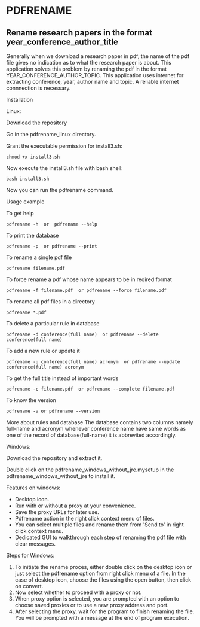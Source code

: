 # PDFRENAME

## Rename research papers in the format year_conference_author_title

Generally when we download a research paper in pdf, the name of the pdf file gives no indication as to what the research paper is about. This application solves this problem by renaming the pdf in the format YEAR_CONFERENCE_AUTHOR_TOPIC. 
This application uses internet for extracting conference, year, author name and topic. A reliable internet connnection is necessary. 

Installation

Linux:

Download the repository

Go in the pdfrename_linux directory. 

Grant the executable permission for install3.sh:
```
chmod +x install3.sh
```

Now execute the install3.sh file with bash shell:
```
bash install3.sh
```

Now you can run the pdfrename command.

Usage example

To get help
```
pdfrename -h  or  pdfrename --help
```

To print the database
```
pdfrename -p  or pdfrename --print
```

To rename a single pdf file
```
pdfrename filename.pdf
```

To force rename a pdf whose name appears to be in reqired format
```
pdfrename -f filename.pdf  or pdfrename --force filename.pdf
```

To rename all pdf files in a directory
```
pdfrename *.pdf
```

To delete a particular rule in database
```
pdfrename -d conference(full name)  or pdfrename --delete conference(full name)
```

To add a new rule or update it
```
pdfrename -u conference(full name) acronym  or pdfrename --update conference(full name) acronym 
```

To get the full title instead of important words
```
pdfrename -c filename.pdf  or pdfrename --complete filename.pdf
```

To know the version 
```
pdfrename -v or pdfrename --version
```

More about rules and database
The database contains two columns namely full-name and acronym
whenever conference name have same words as one of the record of database(full-name) it is abbrevited accordingly.

Windows:

Download the repository and extract it.

Double click on the pdfrename_windows_without_jre.mysetup in the pdfrename_windows_without_jre to install it.

Features on windows:
* Desktop icon.
* Run with or without a proxy at your convenience. 
* Save the proxy URLs for later use.
* Pdfrename action in the right click context menu of files.
* You can select multiple files and rename them from 'Send to' in right click context menu.
* Dedicated GUI to walkthrough each step of renaming the pdf file with clear messages.

Steps for Windows:

1. To initiate the rename proces,  either double click on the desktop icon or just select the pdfrename option from right click menu of a file. In the case of desktop icon, choose the files using the open button, then click on convert.
2. Now select whether to proceed with a proxy or not.
3. When proxy option is selected, you are prompted with an option to choose saved proxies or to use a new proxy address and port.
4. After selecting the proxy, wait for the program to finish renaming the file. You will be prompted with a message at the end of program execution.

